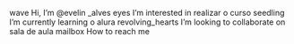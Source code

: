 wave Hi, I’m @evelin _alves
eyes I’m interested in realizar o curso
seedling I’m currently learning o alura
revolving_hearts I’m looking to collaborate on sala de aula
mailbox How to reach me

